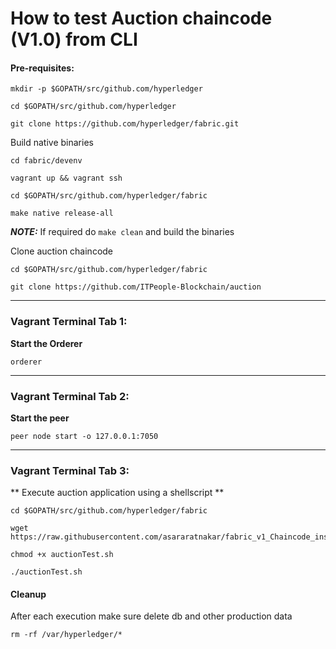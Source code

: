 # How to test Auction chaincode (V1.0) from CLI

#### Pre-requisites:
```
mkdir -p $GOPATH/src/github.com/hyperledger

cd $GOPATH/src/github.com/hyperledger

git clone https://github.com/hyperledger/fabric.git 

```

Build native binaries
```
cd fabric/devenv

vagrant up && vagrant ssh

cd $GOPATH/src/github.com/hyperledger/fabric

make native release-all
```
**_NOTE:_** If required do `make clean` and build the binaries

Clone auction chaincode

```
cd $GOPATH/src/github.com/hyperledger/fabric

git clone https://github.com/ITPeople-Blockchain/auction

```
--------------------------------------------------------------------------------

### Vagrant Terminal Tab 1: 

**Start the Orderer**

`orderer`

--------------------------------------------------------------------------------

### Vagrant Terminal Tab 2: 

**Start the peer**

`peer node start -o 127.0.0.1:7050`

--------------------------------------------------------------------------------

### Vagrant Terminal Tab 3:

** Execute auction application using a shellscript **

```
cd $GOPATH/src/github.com/hyperledger/fabric

wget https://raw.githubusercontent.com/asararatnakar/fabric_v1_Chaincode_instructions/master/auctionTest.sh

chmod +x auctionTest.sh

./auctionTest.sh
```

#### Cleanup

After each execution make sure delete db and other production data 

 `rm -rf /var/hyperledger/*`


